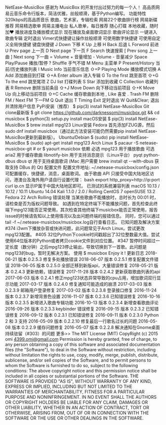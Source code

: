NetEase-MusicBox 感谢为 MusicBox 的开发付出过努力的每一个人！ 高品质网易云音乐命令行版本，简洁优雅，丝般顺滑，基于Python编写。 功能特性 320kbps的高品质音乐 歌曲，艺术家，专辑检索 网易22个歌曲排行榜 网易新碟推荐 网易精选歌单 网易主播电台 私人歌单，每日推荐 随心打碟 本地收藏，随时加❤ 播放进度及播放模式显示 现在播放及桌面歌词显示 歌曲评论显示 一键进入歌曲专辑 定时退出 Vimer式快捷键让操作丝般顺滑 可使用数字快捷键 可使用自定义全局快捷键 键盘快捷键 J Down 下移 K Up 上移 H Back 后退 L Forword 前进 U Prev page 上一页 D Next page 下一页 F Search 快速搜索 [ Prev song 上一曲 ] Next song 下一曲 = Volume + 音量增加 - Volume - 音量减少 Space Play/Pause 播放/暂停 ? Shuffle 手气不错 M Menu 主菜单 P Present/History 当前/历史播放列表 I Music Info 当前音乐信息 ⇧+P Playing Mode 播放模式切换 A Add 添加曲目到打碟 ⇧+A Enter album 进入专辑 G To the first 跳至首项 ⇧+G To the end 跳至尾项 Z DJ list 打碟列表 S Star 添加到收藏 C Collection 收藏列表 R Remove 删除当前条目 ⇧+J Move Down 向下移动当前项目 ⇧+K Move Up 向上移动当前项目 ⇧+C Cache 缓存歌曲到本地 , Like 喜爱 . Trash FM 删除 FM / Next FM 下一FM Q Quit 退出 T Timing Exit 定时退出 W Quit&Clear; 退出并清除用户信息 PyPi安装（推荐） $ pip(3) install NetEase-MusicBox Git clone最新版 $ git clone https://github.com/darknessomi/musicbox.git && cd musicbox $ python(3) setup.py install macOS安装 $ pip(3) install NetEase-MusicBox $ brew install mpg123 Linux安装 Fedora 首先添加FZUG源，然后sudo dnf install musicbox（通过此方法安装可能仍然需要pip install NetEase-MusicBox更新到最新版）。 Ubuntu/Debian $ (sudo) pip install NetEase-MusicBox $ (sudo) apt-get install mpg123 Arch Linux $ pacaur -S netease-musicbox-git # or $ yaourt musicbox 依赖 必选 mpg123 用于播放歌曲 可选 aria2 用于缓存歌曲 libnotify-bin 用于支持消息提示（Linux平台） pyqt python-dbus dbus qt 用于支持桌面歌词 (Mac 用户需要 brew install qt --with-dbus 获取支持 DBus 的 Qt) 配置文件 配置文件地址: ~/.netease-musicbox/config.json 可配置缓存，快捷键，消息，桌面歌词。 由于歌曲 API 只接受中国大陆地区访问，港澳台及海外用户请自行设置代理： bash export http_proxy=http://ip:port curl ip.cn 显示IP属于中国大陆地区即可。 已测试的系统兼容列表 macOS 10.13 / 10.12 / 10.11 Ubuntu 14.04 Kali 1.1.0 / 2.0 / Rolling CentOS 7 openSUSE 13.2 Fedora 22 Arch Rolling 错误处理 当某些歌曲不能播放时，总时长为 00:01 时，请检查是否为版权问题导致。 如遇到在特定终端下不能播放问题，首先检查此终端下mpg123能否正常使用，其次检查其他终端下musicbox能否正常使用，报告issue的时候请告知以上使用情况以及出问题终端的报错信息。 同时，您可以通过tail -f ~/.netease-musicbox/musicbox.log自行查看日志。 已知问题及解决方案 #374 i3wm下播放杂音或快进问题，此问题常见于Arch Linux。尝试更改mpg123配置。 #405 32位Python下cookie时间戳超出了32位整数最大值。尝试使用64位版本的Python或者拷贝cookie文件到对应位置。 #347 暂停时间超过一定长度（数分钟）之后mpg123停止输出，导致切换到下一首歌。此问题是mpg123的bug，暂时无解决方案。 使用 $ musicbox Enjoy it ! 更新日志 2018-06-21 版本 0.2.5.3 修复多处播放错误 2018-06-07 版本 0.2.5.1 修复配置文件错误 2018-06-05 版本 0.2.5.0 全部迁移到新版api，大量错误修复 2018-05-21 版本 0.2.4.3 更新依赖，错误修复 2017-11-28 版本 0.2.4.2 更新获取歌曲列表的api 2017-06-03 版本 0.2.4.1 修正mpg123状态异常导致的cpu占用，增加歌词双行显示功能 2017-03-17 版本 0.2.4.0 修复通知可能造成的崩溃 2017-03-03 版本 0.2.3.9 邮箱用户登录修复 2017-03-02 版本 0.2.3.8 登录接口修复 2016-11-24 版本 0.2.3.7 新增背景色设置 2016-11-07 版本 0.2.3.6 已知错误修复 2016-10-16 版本 0.2.3.5 新增进入歌曲专辑功能 2016-10-13 版本 0.2.3.4 新增查看歌曲评论 2016-09-26 版本 0.2.3.3 keybinder 错误修复 2016-09-15 版本 0.2.3.2 已知错误修复 2016-09-12 版本 0.2.3.1 已知错误修复 2016-09-11 版本 0.2.3.0 Python 2 和 3 支持 2016-05-09 版本 0.2.2.10 修复最后一行歌名过长的问题 2016-05-08 版本 0.2.2.9 缓存问题修复 2016-05-07 版本 0.2.2.8 解决通知在Gnome桌面持续驻留（#303）的问题 更多>> The MIT License (MIT) CopyRight (c) 2015 omi <4399.omi@gmail.com> Permission is hereby granted, free of charge, to any person obtaining a copy of this software and associated documentation files (the "Software"), to deal in the Software without restriction, including without limitation the rights to use, copy, modify, merge, publish, distribute, sublicense, and/or sell copies of the Software, and to permit persons to whom the Software is furnished to do so, subject to the following conditions: The above copyright notice and this permission notice shall be included in all copies or substantial portions of the Software. THE SOFTWARE IS PROVIDED "AS IS", WITHOUT WARRANTY OF ANY KIND, EXPRESS OR IMPLIED, INCLUDING BUT NOT LIMITED TO THE WARRANTIES OF MERCHANTABILITY, FITNESS FOR A PARTICULAR PURPOSE AND NONINFRINGEMENT. IN NO EVENT SHALL THE AUTHORS OR COPYRIGHT HOLDERS BE LIABLE FOR ANY CLAIM, DAMAGES OR OTHER LIABILITY, WHETHER IN AN ACTION OF CONTRACT, TORT OR OTHERWISE, ARISING FROM, OUT OF OR IN CONNECTION WITH THE SOFTWARE OR THE USE OR OTHER DEALINGS IN THE SOFTWARE.